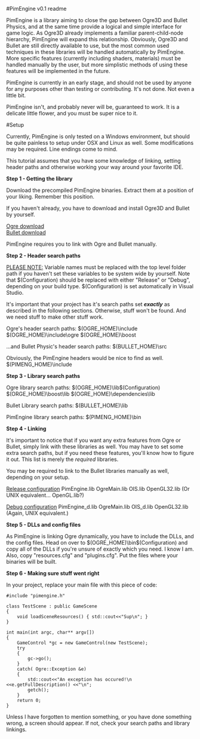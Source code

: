 #PimEngine v0.1 readme

PimEngine is a library aiming to close the gap between Ogre3D and Bullet Physics,
and at the same time provide a logical and simple interface for game logic. As Ogre3D
already implements a familiar parent-child-node hierarchy, PimEngine will expand this 
relationship. Obviously, Ogre3D and Bullet are still directly available to use, but
the most common used techniques in these libraries will be handled automatically
by PimEngine. More specific features (currently including shaders, materials) must
be handled manually by the user, but more simplistic methods of using these features
will be implemented in the future.

PimEngine is currently in an early stage, and should not be used by anyone for 
any purposes other than testing or contributing. It's not done. Not even a little bit.

PimEngine isn't, and probably never will be, guaranteed to work. It is a delicate 
little flower, and you must be super nice to it.

#Setup

Currently, PimEngine is only tested on a Windows environment, but should be quite painless
to setup under OSX and Linux as well. Some modifications may be required. Line endings come to mind.

This tutorial assumes that you have some knowledge of linking, setting header paths
and otherwise working your way around your favorite IDE. 

<b>Step 1 - Getting the library</b>

Download the precompiled PimEngine binaries. Extract them at a position of your liking.
Remember this position. 

If you haven't already, you have to download and install Ogre3D and Bullet by yourself.

<a href="http://www.ogre3d.org/download">Ogre download</a><br />
<a href="http://code.google.com/p/bullet/downloads/list">Bullet download</a>

PimEngine requires you to link with Ogre and Bullet manually.

<b>Step 2 - Header search paths</b>

<u>PLEASE NOTE:</u> Variable names must be replaced with the top level folder path if you haven't
set these variables to be system wide by yourself. Note that $(Configuration) should be replaced
with either "Release" or "Debug", depending on your build type. $(Configuration) is set automatically
in Visual Studio.

It's important that your project has it's search paths set <b>*exactly*</b> as described
in the following sections. Otherwise, stuff won't be found. And we need stuff to make other
stuff work.

Ogre's header search paths:
	$(OGRE_HOME)\include
	$(OGRE_HOME)\include\ogre
	$(OGRE_HOME)\boost
	
...and Bullet Physic's header search paths:
	$(BULLET_HOME)\src
	
Obviously, the PimEngine headers would be nice to find as well.
	$(PIMENG_HOME)\include
	
<b>Step 3 - Library search paths</b>

Ogre library search paths:
	$(OGRE_HOME)\lib\$(Configuration)
	$(ORGE_HOME)\boost\lib
	$(OGRE_HOME)\dependencies\lib

Bullet Library search paths:
	$(BULLET_HOME)\lib

PimEngine library search paths:
	$(PIMENG_HOME)\bin
	
<b>Step 4 - Linking</b>

It's important to notice that if you want any extra features from Ogre or Bullet,
simply link with these libraries as well. You may have to set some extra search paths,
but if you need these features, you'll know how to figure it out. This list is merely
the *required* libraries.

You may be required to link to the Bullet libraries manually as well, depending on your
setup.

<u>Release configuration</u>
	PimEngine.lib
	OgreMain.lib
	OIS.lib
	OpenGL32.lib   (Or UNIX equivalent... OpenGL.lib?)
	
<u>Debug configuration</u>
	PimEngine_d.lib
	OgreMain.lib
	OIS_d.lib
	OpenGL32.lib   (Again, UNIX equivalent.)

<b>Step 5 - DLLs and config files</b>

As PimEngine is linking Ogre dynamically, you have to include the DLLs, and the config
files. Head on over to $(OGRE_HOME)\bin\$(Configuration) and copy all of the DLLs if you're
unsure of exactly which you need. I know I am. Also, copy "resources.cfg" and "plugins.cfg".
Put the files where your binaries will be built.

<b>Step 6 - Making sure stuff went right</b>

In your project, replace your main file with this piece of code:

	#include "pimengine.h"
	
	class TestScene : public GameScene
	{
		void loadSceneResources() { std::cout<<"Sup\n"; }
	}
	
	int main(int argc, char** argv[])
	{
		GameControl *gc = new GameControl(new TestScene);
		try 
		{
			gc->go();
		}
		catch( Ogre::Exception &e)
		{
			std::cout<<"An exception has occured!\n <<e.getFullDescription() <<"\n";
			getch();
		}
		return 0;
	}
	
Unless I have forgotten to mention something, or you have done something wrong, a screen should
appear. If not, check your search paths and library linkings.